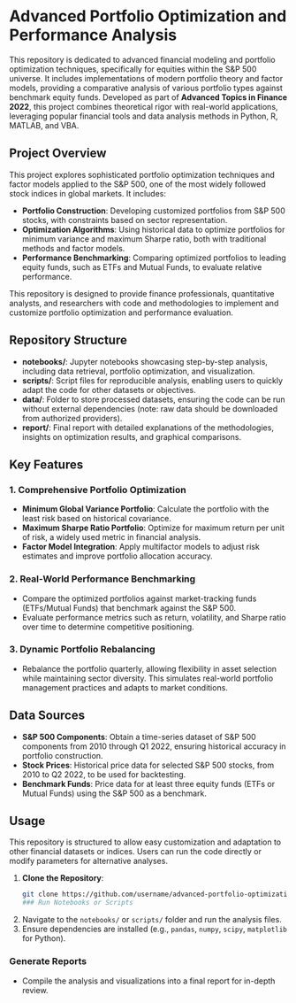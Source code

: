 # Advanced Portfolio Optimization and Performance Analysis

This repository is dedicated to advanced financial modeling and portfolio optimization techniques, specifically for equities within the S&P 500 universe. It includes implementations of modern portfolio theory and factor models, providing a comparative analysis of various portfolio types against benchmark equity funds. Developed as part of **Advanced Topics in Finance 2022**, this project combines theoretical rigor with real-world applications, leveraging popular financial tools and data analysis methods in Python, R, MATLAB, and VBA.

## Project Overview

This project explores sophisticated portfolio optimization techniques and factor models applied to the S&P 500, one of the most widely followed stock indices in global markets. It includes:
- **Portfolio Construction**: Developing customized portfolios from S&P 500 stocks, with constraints based on sector representation.
- **Optimization Algorithms**: Using historical data to optimize portfolios for minimum variance and maximum Sharpe ratio, both with traditional methods and factor models.
- **Performance Benchmarking**: Comparing optimized portfolios to leading equity funds, such as ETFs and Mutual Funds, to evaluate relative performance.

This repository is designed to provide finance professionals, quantitative analysts, and researchers with code and methodologies to implement and customize portfolio optimization and performance evaluation.

## Repository Structure

- **notebooks/**: Jupyter notebooks showcasing step-by-step analysis, including data retrieval, portfolio optimization, and visualization.
- **scripts/**: Script files for reproducible analysis, enabling users to quickly adapt the code for other datasets or objectives.
- **data/**: Folder to store processed datasets, ensuring the code can be run without external dependencies (note: raw data should be downloaded from authorized providers).
- **report/**: Final report with detailed explanations of the methodologies, insights on optimization results, and graphical comparisons.

## Key Features

### 1. Comprehensive Portfolio Optimization
   - **Minimum Global Variance Portfolio**: Calculate the portfolio with the least risk based on historical covariance.
   - **Maximum Sharpe Ratio Portfolio**: Optimize for maximum return per unit of risk, a widely used metric in financial analysis.
   - **Factor Model Integration**: Apply multifactor models to adjust risk estimates and improve portfolio allocation accuracy.

### 2. Real-World Performance Benchmarking
   - Compare the optimized portfolios against market-tracking funds (ETFs/Mutual Funds) that benchmark against the S&P 500.
   - Evaluate performance metrics such as return, volatility, and Sharpe ratio over time to determine competitive positioning.

### 3. Dynamic Portfolio Rebalancing
   - Rebalance the portfolio quarterly, allowing flexibility in asset selection while maintaining sector diversity. This simulates real-world portfolio management practices and adapts to market conditions.

## Data Sources

- **S&P 500 Components**: Obtain a time-series dataset of S&P 500 components from 2010 through Q1 2022, ensuring historical accuracy in portfolio construction.
- **Stock Prices**: Historical price data for selected S&P 500 stocks, from 2010 to Q2 2022, to be used for backtesting.
- **Benchmark Funds**: Price data for at least three equity funds (ETFs or Mutual Funds) using the S&P 500 as a benchmark.

## Usage

This repository is structured to allow easy customization and adaptation to other financial datasets or indices. Users can run the code directly or modify parameters for alternative analyses.

1. **Clone the Repository**:
   ```bash
   git clone https://github.com/username/advanced-portfolio-optimization.git
   ### Run Notebooks or Scripts

2. Navigate to the `notebooks/` or `scripts/` folder and run the analysis files.
3. Ensure dependencies are installed (e.g., `pandas`, `numpy`, `scipy`, `matplotlib` for Python).

### Generate Reports

- Compile the analysis and visualizations into a final report for in-depth review.

